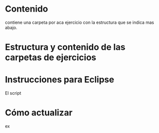# Contenido
contiene una carpeta por aca ejercicio con la estructura que se indica mas abajo.

# Estructura y contenido de las carpetas de ejercicios

# Instrucciones para Eclipse 

El script 

# Cómo actualizar

ex